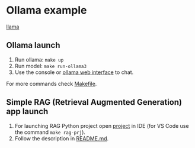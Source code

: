 # Ollama example

[llama](llama_image.jpeg)

## Ollama launch
1. Run ollama: `make up`
2. Run model: `make run-ollama3`
3. Use the console or [ollama web interface](http://localhost:8080) to chat.

For more commands check [Makefile](Makefile).


## Simple RAG (Retrieval Augmented Generation) app launch
1. For launching RAG Python project open [project](app_rag) in IDE (for VS Code use the command `make rag-prj`).
2. Follow the description in [README.md](app_rag/README.md).